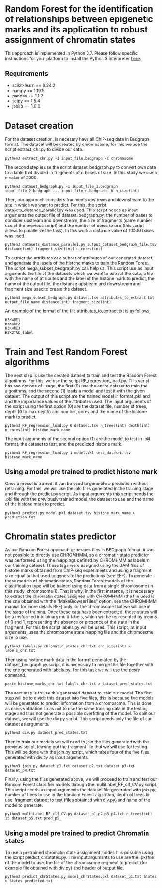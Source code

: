 # Random Forest for the identification of relationships between epigenetic marks and its application to robust assignment of chromatin states
This approach is implemented in Python 3.7. Please follow specific instructions for your platform to install the Python 3 interpreter [here](https://www.python.org/downloads/).
## Requirements
- scikit-learn == 0.24.2
- numpy ==  1.19.5
- pandas == 1.1.2
- scipy == 1.5.4
- joblib == 1.0.0
# Dataset creation
For the dataset creation, is necesary have all ChIP-seq data in Bedgraph format. The dataset will be created by chromosome, for this we use the script extract_chr.py to divide our data.
```
python3 extract_chr.py -I input_file.bedgraph -C chromosome
```

The second step is use the script dataset_bedgraph.py to convert own data to a table that divided in fragments of *n* bases of size. In this study we use a *n* value of 2000.
```
python3 dataset_bedgraph.py -I input_file_1.bedgraph input_file_2.bedgraph ... input_file_n.bedgraph -W n_size(int)
```

Then, our approach considers fragments upstream and downstream to the site in which we want to predict. For this, the script datasets_distance_parallel.py was used. This script needs as input arguments the output file of dataset_bedgraph.py, the number of bases to condider upstream and downstream, the size of fragments (same number use of the previous script) and the number of cores to use (this script allows to parallelize the task). In this work a distance value of 10000 bases was used.
```
python3 datasets_distance_parallel.py output_dataset_bedgraph_file.tsv distance(int) fragment_size(int) n_cores(int)
```

To extract the attributes or a subset of attributes of our generated dataset, and generate the labels of the histone marks to train the Random Forest. The script mega_subset_bedgraph.py can help us. This script use as input arguments the file of the datasets which we want to extract the data, a file with the name of attributes and the label of the histone mark to predict, the name of the output file, the distance upstream and downstream and fragment size used to create the dataset.
```
python3 mega_subset_bedgraph.py dataset.tsv attributes_to_extract.txt output_file_name distance(int) fragment_size(int)
```

An example of the format of the file attributes_to_extract.txt is as follows:
```
H3K4ME1
H3K4ME2
H3K4ME3
H3K27AC_label
```
# Train and Test Random Forest algorithms
The next step is use the created dataset to train and test the Random Forest algorithms. For this, we use the script RF_regression_load.py. This script has two options of usage, the first (0) use the entire dataset to train the algorithms, and the second (1) loads a model and test it with the given dataset. The output of this script are the trained model in format .pkl and and the importance values of the attributes used. The input arguments of the script using the first option (0) are the dataset file, number of trees, depth (0 to max depth) and number, cores and the name of the histone mark to predict.
```
python3 RF_regression_load.py 0 dataset.tsv n_trees(int) depth(int) n_cores(int) histone_mark_name
```
The input arguments of the second option (1) are the model to test in .pkl format, the dataset to test, and the predicted histone mark.
```
python3 RF_regression_load.py 1 model.pkl test_dataset.tsv histone_mark_name
```

## Using a model pre trained to predict histone mark
Once a model is trained, it can be used to generate a prediction without retraining. For this, we will use the .pkl files generated in the training stage and through the predict.py script. As input arguments this script needs the .pkl file with the previously trained model, the dataset to use and the name of the histone mark to predict.
```
python3 predict.py model.pkl dataset.tsv histone_mark_name > prediction.txt
```

# Chromatin states predictor
As our Random Forest approach generates files in BEDgraph format, it was not possible to directly use CHROMHMM, so a chromatin state predictor was performed using the mappings defined by CHROMHMM as labels in our training dataset. These tags were assigned using the BAM files of histone marks obtained from ChIP-seq experiments and using a fragment size equal to that used to generate the predictions (see REF).
To generate these models of chromatin states, Random Forest models of the classification type will be trained using data from a single chromosome (in this study, chromosome 1). That is why, in the first instance, it is necessary to extract the chromatin states assigned with CHROMHMM (the file used is the one obtained with the "MakeBrowserFiles" option, see the CHROMHMM manual for more details REF) only for the chromosome that we will use in the stage of training. Once these data have been extracted, these states will be transformed into binary multi-labels, which will be represented by means of 0 and 1, representing the absence or presence of the state in the fragment. For this the script labels.py will be used. This script, as input arguments, uses the chromosome state mapping file and the chromosome size to use.
```
python3 labels.py chromatin_states_chr.txt chr_size(int) > labels_chr.txt
```

Then using histone mark data in the format generated by the dataset_bedgraph.py script, it is necessary to merge this file together with the one generated with labels.py. For this task we will use the *paste* command.
```
paste histone_marks_chr.txt labels_chr.txt > dataset_pred_states.txt
```

The next step is to use this generated dataset to train our model. The first step will be to divide this dataset into five files, this is because five models will be generated to predict information from a chromosome. This is done as cross validation so as not to use the same training data in the testing stage and thus not generate a possible overfitting of the model. To split our dataset, we will use the div.py script. This script needs only the file of our dataset as arguments.
```
python3 div.py dataset_pred_states.txt
```
Then to train our models we will need to join the files generated with the previous script, leaving out the fragment file that we will use for testing. This will be done with the join.py script, which takes four of the five files generated with div.py as input arguments.
```
python3 join.py dataset_p1.txt dataset_p2.txt dataset_p3.txt dataset_p4.txt
```

Finally, using the files generated above, we will proceed to train and test our Random Forest classifier models through the multiLabel_RF_clf_CV.py script. This script needs as input arguments the dataset file generated with join.py, number of trees to use in the Random Forest algorithm, depth of trees to use, fragment dataset to test (files obtained with div.py) and name of the model to generate.
```
python3 multiLabel_RF_clf_CV.py dataset_p1_p2_p3_p4.txt n_trees(int) 15 dataset_p5.txt pred_p5_
```

## Using a model pre trained to predict Chromatin states
To use a pretrained chromatin state assignment model. It is possible using the script predict_chrStates.py. The input arguments to use are the .pkl file of the model to use, the file of the chromosome segment to predict (for example file obtained with div.py) and header of output file.
```
python3 predict_chrStates.py model_chrStates.pkl dataset_p1.txt States > States_predicted.txt
````



